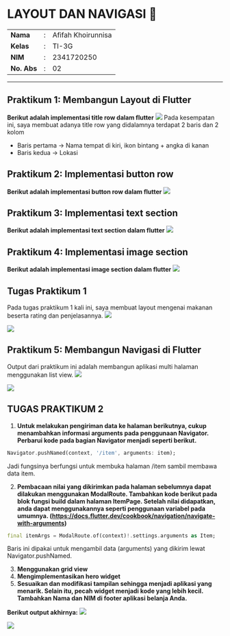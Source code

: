 # LAYOUT DAN NAVIGASI 🎯

<table>
  <tr>
    <td><b>Nama</b></td>
    <td>:</td>
    <td>Afifah Khoirunnisa</td>
  </tr>
  <tr>
    <td><b>Kelas</b></td>
    <td>:</td>
    <td>TI-3G</td>
  </tr>
  <tr>
    <td><b>NIM</b></td>
    <td>:</td>
    <td>2341720250</td>
  </tr>
  <tr>
    <td><b>No. Abs</b></td>
    <td>:</td>
    <td>02</td>
  </tr>
</table>  

---
## Praktikum 1: Membangun Layout di Flutter
**Berikut adalah implementasi title row dalam flutter**
<img src="../codelab06/img/prak1.png">
Pada kesempatan ini, saya membuat adanya title row yang didalamnya terdapat 2 baris dan 2 kolom
- Baris pertama → Nama tempat di kiri, ikon bintang + angka di kanan
- Baris kedua → Lokasi

## Praktikum 2: Implementasi button row
**Berikut adalah implementasi button row dalam flutter**
<img src="../codelab06/img/prak2.png">

## Praktikum 3: Implementasi text section
**Berikut adalah implementasi text section dalam flutter**
<img src="../codelab06/img/prak3.png">

## Praktikum 4: Implementasi image section
**Berikut adalah implementasi image section dalam flutter**
<img src="../codelab06/img/prak4.png">

## Tugas Praktikum 1
Pada tugas praktikum 1 kali ini, saya membuat layout mengenai makanan beserta rating dan penjelasannya.
<img src="../codelab06/img/tugas1.png">

<img src="../codelab06/img/tugas1-2.png">

## Praktikum 5: Membangun Navigasi di Flutter
Output dari praktikum ini adalah membangun aplikasi multi halaman menggunakan list view.
<img src="../codelab06/img/prak5.png">

<img src="../codelab06/img/prak5-2.png">

## TUGAS PRAKTIKUM 2
1. **Untuk melakukan pengiriman data ke halaman berikutnya, cukup menambahkan informasi arguments pada penggunaan Navigator. Perbarui kode pada bagian Navigator menjadi seperti berikut.**

```dart
Navigator.pushNamed(context, '/item', arguments: item);
```

Jadi fungsinya berfungsi untuk membuka halaman /item sambil membawa data item.

2. **Pembacaan nilai yang dikirimkan pada halaman sebelumnya dapat dilakukan menggunakan ModalRoute. Tambahkan kode berikut pada blok fungsi build dalam halaman ItemPage. Setelah nilai didapatkan, anda dapat menggunakannya seperti penggunaan variabel pada umumnya. (https://docs.flutter.dev/cookbook/navigation/navigate-with-arguments)**

```dart
final itemArgs = ModalRoute.of(context)!.settings.arguments as Item;
```

Baris ini dipakai untuk mengambil data (arguments) yang dikirim lewat Navigator.pushNamed.

3. **Menggunakan grid view**
4. **Mengimplementasikan hero widget**
 5. **Sesuaikan dan modifikasi tampilan sehingga menjadi aplikasi yang menarik. Selain itu, pecah widget menjadi kode yang lebih kecil. Tambahkan Nama dan NIM di footer aplikasi belanja Anda.**
 
**Berikut output akhirnya:**
<img src="../codelab06/img/tugas2.png">

<img src="../codelab06/img/tugas2-2.png">


